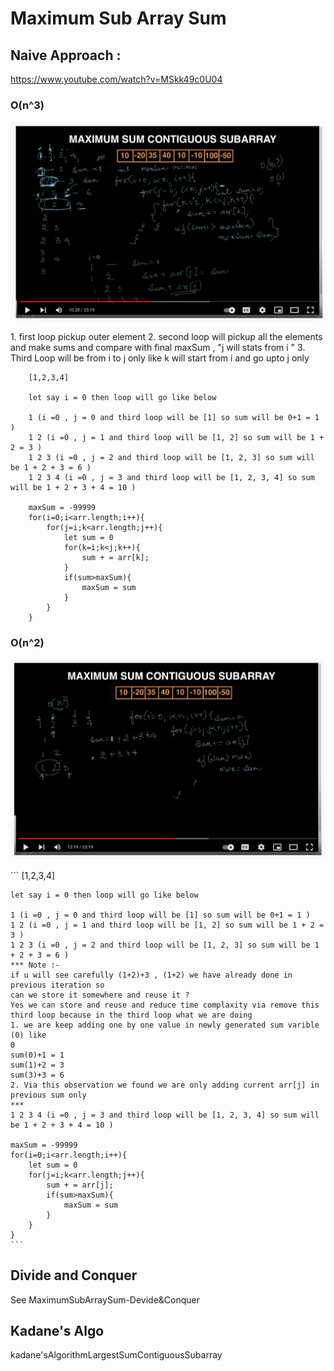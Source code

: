 # Maximum Sub Array Sum

## Naive Approach :
https://www.youtube.com/watch?v=MSkk49c0U04

### O(n^3)
<p align="center">
<img src="BrouteForceO^3.png">
</br>
</p>
1. first loop pickup outer element 
2. second loop will pickup all the elements and make sums and compare with final maxSum , "j will stats from i "
3. Third Loop will be from i to j only like k will start from i and go upto j only 
   
```
    [1,2,3,4]

    let say i = 0 then loop will go like below 
    
    1 (i =0 , j = 0 and third loop will be [1] so sum will be 0+1 = 1 )
    1 2 (i =0 , j = 1 and third loop will be [1, 2] so sum will be 1 + 2 = 3 )
    1 2 3 (i =0 , j = 2 and third loop will be [1, 2, 3] so sum will be 1 + 2 + 3 = 6 )
    1 2 3 4 (i =0 , j = 3 and third loop will be [1, 2, 3, 4] so sum will be 1 + 2 + 3 + 4 = 10 )

    maxSum = -99999
    for(i=0;i<arr.length;i++){
        for(j=i;k<arr.length;j++){
            let sum = 0
            for(k=i;k<j;k++){
                sum + = arr[k];
            }
            if(sum>maxSum){
                maxSum = sum
            }
        }
    }
```
### O(n^2)
<p align="center">
<img src="BrouteForceO^2.png">
</br>
</p>
```
    [1,2,3,4]

    let say i = 0 then loop will go like below 
    
    1 (i =0 , j = 0 and third loop will be [1] so sum will be 0+1 = 1 )
    1 2 (i =0 , j = 1 and third loop will be [1, 2] so sum will be 1 + 2 = 3 )
    1 2 3 (i =0 , j = 2 and third loop will be [1, 2, 3] so sum will be 1 + 2 + 3 = 6 )
    *** Note :- 
    if u will see carefully (1+2)+3 , (1+2) we have already done in previous iteration so 
    can we store it somewhere and reuse it ?
    Yes we can store and reuse and reduce time complaxity via remove this third loop because in the third loop what we are doing 
    1. we are keep adding one by one value in newly generated sum varible (0) like 
    0
    sum(0)+1 = 1
    sum(1)+2 = 3
    sum(3)+3 = 6 
    2. Via this observation we found we are only adding current arr[j] in previous sum only 
    ***  
    1 2 3 4 (i =0 , j = 3 and third loop will be [1, 2, 3, 4] so sum will be 1 + 2 + 3 + 4 = 10 )

    maxSum = -99999
    for(i=0;i<arr.length;i++){
        let sum = 0
        for(j=i;k<arr.length;j++){
            sum + = arr[j];
            if(sum>maxSum){
                maxSum = sum
            }
        }
    }
    ```


## Divide and Conquer 

See MaximumSubArraySum-Devide&Conquer

## Kadane's Algo 

kadane'sAlgorithmLargestSumContiguousSubarray